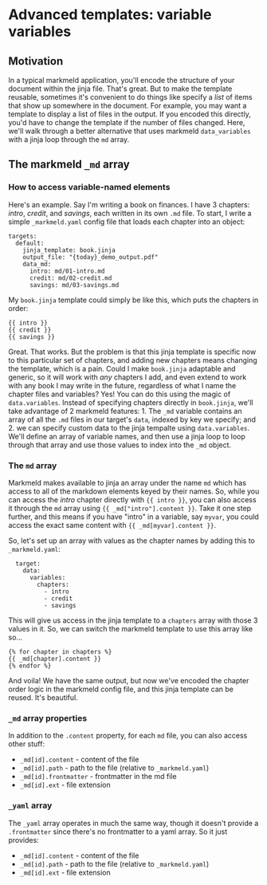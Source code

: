 # Advanced templates: variable variables

## Motivation

In a typical markmeld application, you'll encode the structure of your document within the jinja file. That's great. But to make the template reusable, sometimes it's convenient to do things like specify a *list* of items that show up somewhere in the document. For example, you may want a template to display a list of files in the output. If you encoded this directly, you'd have to change the template if the number of files changed. Here, we'll walk through a better alternative that uses markmeld `data_variables` with a jinja loop through the `md` array.

## The markmeld `_md` array

### How to access variable-named elements

Here's an example. Say I'm writing a book on finances. I have 3 chapters: *intro*, *credit*, and *savings*, each written in its own `.md` file. To start, I write a simple `_markmeld.yaml` config file that loads each chapter into an object:

```
targets:
  default:
    jinja_template: book.jinja
    output_file: "{today}_demo_output.pdf"
    data_md:
      intro: md/01-intro.md
      credit: md/02-credit.md
      savings: md/03-savings.md

```

My `book.jinja` template could simply be like this, which puts the chapters in order:

```
{{ intro }}
{{ credit }}
{{ savings }}
```

Great. That works. But the problem is that this jinja template is specific now to this particular set of chapters, and adding new chapters means changing the template, which is a pain. Could I make `book.jinja` adaptable and generic, so it will work with *any* chapters I add, and even extend to work with any book I may write in the future, regardless of what I name the chapter files and variables? Yes! You can do this using the magic of `data.variables`. Instead of specifying chapters directly in `book.jinja`, we'll take advantage of 2 markmeld features: 1. The `_md` variable contains an array of all the `.md` files in our target's `data`, indexed by key we specify; and 2. we can specify custom data to the jinja tempalte using `data.variables`. We'll define an array of variable names, and then use a jinja loop to loop through that array and use those values to index into the `_md` object.

### The `md` array

Markmeld makes available to jinja an array under the name `md` which has access to all of the markdown elements keyed by their names. So, while you can access the *intro* chapter directly with `{{ intro }}`, you can also access it through the `md` array using `{{ _md["intro"].content }}`. Take it one step further, and this means if you have "intro" in a variable, say `myvar`, you could access the exact same content with `{{ _md[myvar].content }}`.

So, let's set up an array with values as the chapter names by adding this to `_markmeld.yaml`:

```
  target:
    data:
      variables:
        chapters:
          - intro
          - credit
          - savings
```

This will give us access in the jinja template to a `chapters` array with those 3 values in it. So, we can switch the markmeld template to use this array like so...

```
{% for chapter in chapters %}
{{ _md[chapter].content }}
{% endfor %}
```

And voila! We have the same output, but now we've encoded the chapter order logic in the markmeld config file, and this jinja template can be reused. It's beautiful.

### `_md` array properties

In addition to the `.content` property, for each `md` file, you can also access other stuff:

- `_md[id].content` - content of the file
- `_md[id].path` - path to the file (relative to `_markmeld.yaml`)
- `_md[id].frontmatter` - frontmatter in the md file
- `_md[id].ext` - file extension

### `_yaml` array

The `_yaml` array operates in much the same way, though it doesn't provide a `.frontmatter` since there's no frontmatter to a yaml array. So it just provides:

- `_md[id].content` - content of the file
- `_md[id].path` - path to the file (relative to `_markmeld.yaml`)
- `_md[id].ext` - file extension
